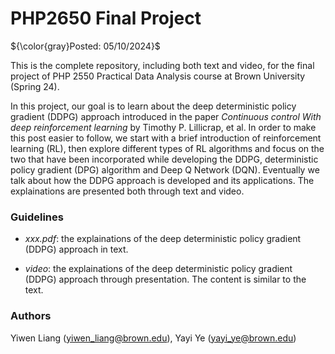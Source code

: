 # PHP2650 Final Project

${\color{gray}Posted: 05/10/2024}$

This is the complete repository, including both text and video, for the final project of PHP 2550 Practical Data Analysis course at Brown University (Spring 24).

In this project, our goal is to learn about the deep deterministic policy gradient (DDPG) approach introduced in the paper *Continuous control With deep reinforcement learning* by Timothy P. Lillicrap, et al. In order to make this post easier to follow, we start with a brief introduction of reinforcement learning (RL), then explore different types of RL algorithms and focus on the two that have been incorporated while developing the DDPG, deterministic policy gradient (DPG) algorithm and Deep Q Network (DQN). Eventually we talk about how the DDPG approach is developed and its applications. The explainations are presented both through text and video.

### Guidelines

* *xxx.pdf*: the explainations of the deep deterministic policy gradient (DDPG) approach in text.

* *video*: the explainations of the deep deterministic policy gradient (DDPG) approach through presentation. The content is similar to the text.

### Authors

Yiwen Liang (yiwen_liang@brown.edu), Yayi Ye (yayi_ye@brown.edu)
